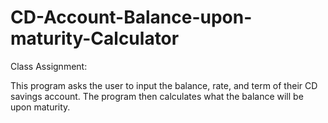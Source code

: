 # CD-Account-Balance-upon-maturity-Calculator
Class Assignment:

This program asks the user to input the balance, rate, and term of their CD savings account. 
The program then calculates what the balance will be upon maturity.
